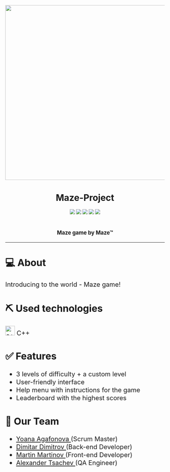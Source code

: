 <p align = "center">
  <img src = "https://imgur.com/U8OWC8C.jpg" width="550px">
</p>

<h1 align = "center"> Maze-Project </h1>

<p align = "center">
   <img src = "https://img.shields.io/github/languages/count/YIAgafonova19/Maze-Project">
   <img src = "https://img.shields.io/github/repo-size/YIAgafonova19/Maze-Project">
   <img src = "https://img.shields.io/badge/License-MIT-yellow.svg">
   <img src = "https://img.shields.io/github/stars/YIAgafonova19/Maze-Project?style=social">
   <img src = "https://img.shields.io/github/contributors/YIAgafonova19/Maze-Project">
</p>

<br>

<p align = "center" style:"font-size:4em"><strong><big>Maze game by Maze™</strong><big></p>

<hr>

## 💻 About
Introducing to the world - Maze game! 

   
## ⛏️ Used technologies
<img src = "https://imgur.com/1T5p6HM.jpg" width = "30px" height = "30px" alt = "c++"> C++


## ✅ Features

- 3 levels of difficulty + a custom level
- User-friendly interface
- Help menu with instructions for the game
- Leaderboard with the highest scores


## 🧒 Our Team

- <a href = "https://github.com/YIAgafonova19"> Yoana Agafonova </a> (Scrum Master)
- <a href = "https://github.com/DSDimitrov19"> Dimitar Dimitrov </a> (Back-end Developer)
- <a href = "https://github.com/MVMartinov19"> Martin Martinov </a> (Front-end Developer)
- <a href = "https://github.com/AITsachev19"> Alexander Tsachev </a> (QA Engineer)